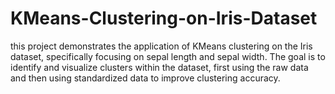 # KMeans-Clustering-on-Iris-Dataset
this project demonstrates the application of KMeans clustering on the Iris dataset, specifically focusing on sepal length and sepal width. The goal is to identify and visualize clusters within the dataset, first using the raw data and then using standardized data to improve clustering accuracy.
